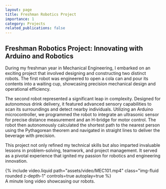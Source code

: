 ```yaml
---
layout: page
title: Freshman Robotics Project
importance: 1
category: Projects
related_publications: false
---
```


## Freshman Robotics Project: Innovating with Arduino and Robotics

During my freshman year in Mechanical Engineering, I embarked on an exciting project that involved designing and constructing two distinct robots. The first robot was engineered to open a cola can and pour its contents into a waiting cup, showcasing precision mechanical design and operational efficiency.

The second robot represented a significant leap in complexity. Designed for autonomous drink delivery, it featured advanced sensory capabilities to scan its surroundings and detect nearby individuals. Utilizing an Arduino microcontroller, we programmed the robot to integrate an ultrasonic sensor for precise distance measurement and an H-bridge for motor control. The robot then autonomously calculated the shortest path to the nearest person using the Pythagorean theorem and navigated in straight lines to deliver the beverage with precision.

This project not only refined my technical skills but also imparted invaluable lessons in problem-solving, teamwork, and project management. It served as a pivotal experience that ignited my passion for robotics and engineering innovation.

<div class="row mt-3">
    <div class="col-sm mt-3 mt-md-0">
        {% include video.liquid path="assets/video/MEC101.mp4" class="img-fluid rounded z-depth-1" controls=true autoplay=true %}
    </div>
</div>
<div class="caption">
    A minute long video showcasing our robots.
</div>
